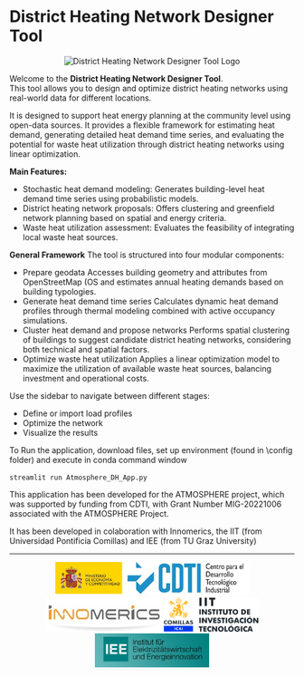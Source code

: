 
# **District Heating Network Designer Tool**

<p align="center">
    <img src="logoApp.jpg" alt="District Heating Network Designer Tool Logo" height="200"/>
</p>


Welcome to the **District Heating Network Designer Tool**.  
This tool allows you to design and optimize district heating networks using real-world data for different locations.
    
It is designed to support heat energy planning at the community level using open-data sources. It provides a flexible framework for estimating heat demand, generating detailed heat demand time series, and evaluating the potential for waste heat utilization through district heating networks using linear optimization.

**Main Features:**
- Stochastic heat demand modeling: Generates building-level heat demand time series using probabilistic models.
- District heating network proposals: Offers clustering and greenfield network planning based on spatial and energy criteria.
- Waste heat utilization assessment: Evaluates the feasibility of integrating local waste heat sources.

**General Framework**
The tool is structured into four modular components:
- Prepare geodata Accesses building geometry and attributes from OpenStreetMap (OS and estimates annual heating demands based on building typologies.
- Generate heat demand time series Calculates dynamic heat demand profiles through thermal modeling combined with active occupancy simulations.
- Cluster heat demand and propose networks Performs spatial clustering of buildings to suggest candidate district heating networks, considering both technical and spatial factors.
- Optimize waste heat utilization Applies a linear optimization model to maximize the utilization of available waste heat sources, balancing investment and operational costs.

Use the sidebar to navigate between different stages:
- Define or import load profiles  
- Optimize the network  
- Visualize the results

To Run the application, download files, set up environment (found in \config folder) and execute in conda command window

```
streamlit run Atmosphere_DH_App.py
```

This application has been developed for the ATMOSPHERE project, which was supported by funding from CDTI, with Grant Number MIG-20221006 associated with the ATMOSPHERE Project.

It has been developed in colaboration with Innomerics, the IIT (from Universidad Pontificia Comillas) and IEE (from TU Graz University)

---

<p align="center">
  <img src="CDTI.jpg" alt="CDTI Logo" height="60"/>
  <img src="Logo_innomerics.jpg" alt="Innomerics Logo" height="60"/>
  <img src="Logo IIT_Color.jpg" alt="IIT Logo" height="60"/>
  <img src="Logo_IEE.jpg" alt="IEE Logo" height="60"/>
</p>

